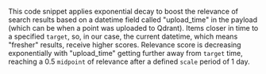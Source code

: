 This code snippet applies exponential decay to boost the relevance of search results based on a datetime field called "upload_time" in the payload (which can be when a point was uploaded to Qdrant). Items closer in time to a specified `target`, so, in our case, the current datetime, which means "fresher" results, receive higher scores. Relevance score is decreasing exponentially with "upload_time" getting further away from `target` time, reaching a 0.5 `midpoint` of relevance after a defined `scale` period of 1 day.